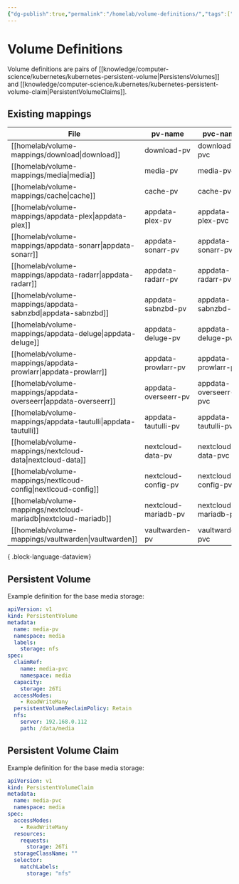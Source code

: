 ```yaml
---
{"dg-publish":true,"permalink":"/homelab/volume-definitions/","tags":["jarvis/media"],"created":"","updated":""}
---
```


# Volume Definitions
Volume definitions are pairs of [[knowledge/computer-science/kubernetes/kubernetes-persistent-volume\|PersistensVolumes]] and [[knowledge/computer-science/kubernetes/kubernetes-persistent-volume-claim\|PersistentVolumeClaims]].

## Existing mappings
| File                                                                | pv-name              | pvc-name              | capacity | path                    | server        |
| ------------------------------------------------------------------- | -------------------- | --------------------- | -------- | ----------------------- | ------------- |
| [[homelab/volume-mappings/download\|download]]                   | download-pv          | download-pvc          | 2Ti      | /data/download          | 192.168.0.112 |
| [[homelab/volume-mappings/media\|media]]                         | media-pv             | media-pvc             | 26Ti     | /data/media             | 192.168.0.112 |
| [[homelab/volume-mappings/cache\|cache]]                         | cache-pv             | cache-pvc             | 1Ti      | /data/cache             | 192.168.0.112 |
| [[homelab/volume-mappings/appdata-plex\|appdata-plex]]           | appdata-plex-pv      | appdata-plex-pvc      | 200Gi    | /data/appdata/plex      | 192.168.0.112 |
| [[homelab/volume-mappings/appdata-sonarr\|appdata-sonarr]]       | appdata-sonarr-pv    | appdata-sonarr-pvc    | 100Gi    | /data/appdata/sonarr    | 192.168.0.112 |
| [[homelab/volume-mappings/appdata-radarr\|appdata-radarr]]       | appdata-radarr-pv    | appdata-radarr-pvc    | 100Gi    | /data/appdata/radarr    | 192.168.0.112 |
| [[homelab/volume-mappings/appdata-sabnzbd\|appdata-sabnzbd]]     | appdata-sabnzbd-pv   | appdata-sabnzbd-pvc   | 100Gi    | /data/appdata/sabnzbd   | 192.168.0.112 |
| [[homelab/volume-mappings/appdata-deluge\|appdata-deluge]]       | appdata-deluge-pv    | appdata-deluge-pvc    | 100Gi    | /data/appdata/deluge    | 192.168.0.112 |
| [[homelab/volume-mappings/appdata-prowlarr\|appdata-prowlarr]]   | appdata-prowlarr-pv  | appdata-prowlarr-pvc  | 100Gi    | /data/appdata/prowlarr  | 192.168.0.112 |
| [[homelab/volume-mappings/appdata-overseerr\|appdata-overseerr]] | appdata-overseerr-pv | appdata-overseerr-pvc | 100Gi    | /data/appdata/overseerr | 192.168.0.112 |
| [[homelab/volume-mappings/appdata-tautulli\|appdata-tautulli]]   | appdata-tautulli-pv  | appdata-tautulli-pvc  | 128Gi    | /data/appdata/tautulli  | 192.168.0.112 |
| [[homelab/volume-mappings/nextcloud-data\|nextcloud-data]]       | nextcloud-data-pv    | nextcloud-data-pvc    | 1Ti      | /data/nextcloud-data    | 192.168.0.112 |
| [[homelab/volume-mappings/nextlcoud-config\|nextlcoud-config]]   | nextcloud-config-pv  | nextcloud-config-pvc  | 256Gi    | /data/nextcloud-config  | 192.168.0.112 |
| [[homelab/volume-mappings/nextcloud-mariadb\|nextcloud-mariadb]] | nextcloud-mariadb-pv | nextcloud-mariadb-pvc | 128Gi    | /data/nextcloud-mariadb | 192.168.0.112 |
| [[homelab/volume-mappings/vaultwarden\|vaultwarden]]             | vaultwarden-pv       | vaultwarden-pvc       | 64Gi     | /data/vaultwarden       | 192.168.0.112 |

{ .block-language-dataview}

## Persistent Volume
Example definition for the base media storage:
```yml
apiVersion: v1
kind: PersistentVolume
metadata:
  name: media-pv
  namespace: media
  labels:
    storage: nfs
spec:
  claimRef:
    name: media-pvc
    namespace: media
  capacity:
    storage: 26Ti
  accessModes:
    - ReadWriteMany
  persistentVolumeReclaimPolicy: Retain
  nfs:
    server: 192.168.0.112
    path: /data/media
```
## Persistent Volume Claim
Example definition for the base media storage:
```yml
apiVersion: v1
kind: PersistentVolumeClaim
metadata:
  name: media-pvc
  namespace: media
spec:
  accessModes:
    - ReadWriteMany
  resources:
    requests:
      storage: 26Ti
  storageClassName: ""
  selector:
    matchLabels:
      storage: "nfs"
```